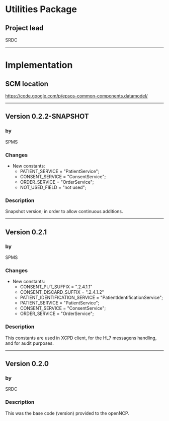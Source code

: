 # Utilities Package #

## Project lead ##

SRDC


---


# Implementation #

## SCM location ##

https://code.google.com/p/epsos-common-components.datamodel/


---


## Version 0.2.2-SNAPSHOT ##

### by ###
SPMS

### Changes ###

  * New constants:
    * PATIENT\_SERVICE = "PatientService";
    * CONSENT\_SERVICE = "ConsentService";
    * ORDER\_SERVICE = "OrderService";
    * NOT\_USED\_FIELD = "not used";

### Description ###
Snapshot version; in order to allow continuous additions.


---


## Version 0.2.1 ##

### by ###
SPMS

### Changes ###

  * New constants:
    * CONSENT\_PUT\_SUFFIX = ".2.4.1.1"
    * CONSENT\_DISCARD\_SUFFIX = ".2.4.1.2"
    * PATIENT\_IDENTIFICATION\_SERVICE = "PatientIdentificationService";
    * PATIENT\_SERVICE = "PatientService";
    * CONSENT\_SERVICE = "ConsentService";
    * ORDER\_SERVICE = "OrderService";

### Description ###
This constants are used in XCPD client, for the HL7 messagens handling, and for audit purposes.


---


## Version 0.2.0 ##

### by ###
SRDC

### Description ###
This was the base code (version) provided to the openNCP.